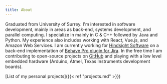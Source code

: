 ```yaml
---
title: About
---
```


Graduated from University of Surrey. I'm interested in software development, mainly in areas as back-end, systems development, and parallel computing. I specialize in mainly in C & C++ followed by Java and Python. My experience also includes working with React, Vue.js, and Amazon Web Services. I am currently working for [Hindsight Software](https://www.hindsightsoftware.com/) on a back-end implementation of [Behave Pro plugin for Jira](https://www.hindsightsoftware.com/behave-pro). In the free time I am contributing to open-source projects on [GitHub](https://github.com/matusnovak) and playing with a low level embedded hardware (Arduino, Atmel, Texas Instruments development boards).

[List of my personal projects]({{< ref "projects.md" >}})

